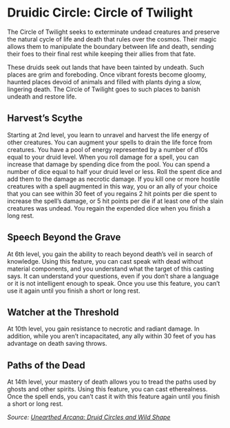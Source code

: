 # Druidic Circle: Circle of Twilight
The Circle of Twilight seeks to exterminate undead creatures and preserve the natural cycle of life and death that rules over the cosmos. Their magic allows them to manipulate the boundary between life and death, sending their foes to their final rest while keeping their allies from that fate.

These druids seek out lands that have been tainted by undeath. Such places are grim and foreboding. Once vibrant forests become gloomy, haunted places devoid of animals and filled with plants dying a slow, lingering death. The Circle of Twilight goes to such places to banish undeath and restore life.

## Harvest’s Scythe
Starting at 2nd level, you learn to unravel and harvest the life energy of other creatures. You can augment your spells to drain the life force from creatures. You have a pool of energy represented by a number of d10s equal to your druid level.
When you roll damage for a spell, you can increase that damage by spending dice from the pool. You can spend a number of dice equal to half your druid level or less. Roll the spent dice and add them to the damage as necrotic damage. If you kill one or more hostile creatures with a spell augmented in this way, you or an ally of your choice that you can see within 30 feet of you regains 2 hit points per die spent to increase the spell’s damage, or 5 hit points per die if at least one of the slain creatures was undead.
You regain the expended dice when you finish a long rest.

## Speech Beyond the Grave
At 6th level, you gain the ability to reach beyond death’s veil in search of knowledge. Using this feature, you can cast speak with dead without material components, and you understand what the target of this casting says. It can understand your questions, even if you don’t share a language or it is not intelligent enough to speak.
Once you use this feature, you can’t use it again until you finish a short or long rest.

## Watcher at the Threshold
At 10th level, you gain resistance to necrotic and radiant damage. In addition, while you aren’t incapacitated, any ally within 30 feet of you has advantage on death saving throws.

## Paths of the Dead
At 14th level, your mastery of death allows you to tread the paths used by ghosts and other spirits. Using this feature, you can cast etherealness. Once the spell ends, you can’t cast it with this feature again until you finish a short or long rest.

*Source: [Unearthed Arcana: Druid Circles and Wild Shape](https://dnd.wizards.com/articles/unearthed-arcana/druid-circles-and-wild-shape)*
